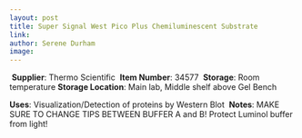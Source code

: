 ```yaml
---
layout: post 
title: Super Signal West Pico Plus Chemiluminescent Substrate
link: 
author: Serene Durham
image: 
---
```

​
**Supplier**: Thermo Scientific
​
**Item Number**: 34577
​
**Storage**: Room temperature
​
**Storage Location**: Main lab, Middle shelf above Gel Bench

**Uses**: Visualization/Detection of proteins by Western Blot
​
**Notes**: MAKE SURE TO CHANGE TIPS BETWEEN BUFFER A and B! Protect Luminol buffer from light!